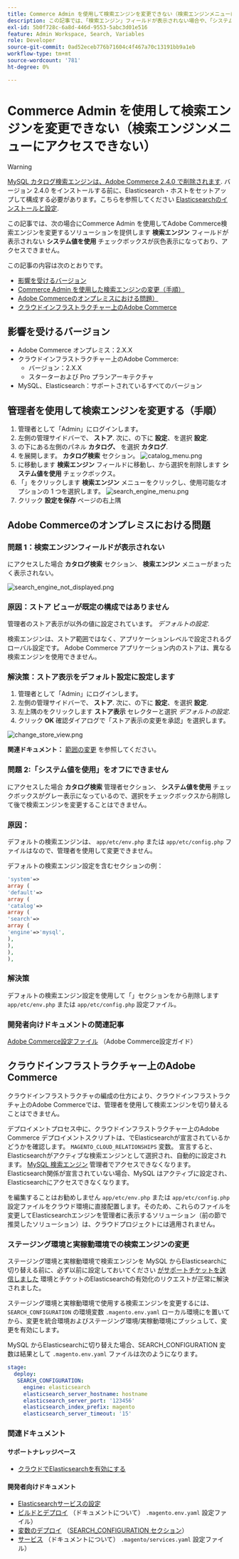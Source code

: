 ```yaml
---
title: Commerce Admin を使用して検索エンジンを変更できない（検索エンジンメニューにアクセスできない）
description: この記事では、「検索エンジン」フィールドが表示されない場合や、「システム値を使用」チェックボックスが灰色表示になっておりアクセスできない場合に、Commerce管理者を使用してAdobe Commerce検索エンジンを変更するための解決策を提供します。
exl-id: 5b0f728c-6a8d-446d-9553-5abc3d01e516
feature: Admin Workspace, Search, Variables
role: Developer
source-git-commit: 0ad52eceb776b71604c4f467a70c13191bb9a1eb
workflow-type: tm+mt
source-wordcount: '781'
ht-degree: 0%

---
```


# Commerce Admin を使用して検索エンジンを変更できない（検索エンジンメニューにアクセスできない）

>[!WARNING]
>
> [MySQL カタログ検索エンジンは、Adobe Commerce 2.4.0 で削除されます](/help/announcements/adobe-commerce-announcements/mysql-catalog-search-engine-will-be-removed-in-magento-2-4-0.md). バージョン 2.4.0 をインストールする前に、Elasticsearch・ホストをセットアップして構成する必要があります。こちらを参照してください [Elasticsearchのインストールと設定](https://experienceleague.adobe.com/docs/commerce-cloud-service/user-guide/configure/service/elasticsearch.html).

この記事では、次の場合にCommerce Admin を使用してAdobe Commerce検索エンジンを変更するソリューションを提供します **検索エンジン** フィールドが表示されない **システム値を使用** チェックボックスが灰色表示になっており、アクセスできません。

この記事の内容は次のとおりです。

* [影響を受けるバージョン](#affected-versions)
* [Commerce Admin を使用した検索エンジンの変更（手順）](#change-search-engine-using-magento-admin-steps)
* [Adobe Commerceのオンプレミスにおける問題）](#magento-commerce-on-premise)
* [クラウドインフラストラクチャー上のAdobe Commerce](#magento-commerce-cloud)

## 影響を受けるバージョン

* Adobe Commerce オンプレミス：2.X.X
* クラウドインフラストラクチャー上のAdobe Commerce:
   * バージョン：2.X.X
   * スターターおよび Pro プランアーキテクチャ
* MySQL、Elasticsearch：サポートされているすべてのバージョン

## 管理者を使用して検索エンジンを変更する（手順）

1. 管理者として「Admin」にログインします。
1. 左側の管理サイドバーで、 **ストア**. 次に、の下に **設定**、を選択 **設定**.
1. の下にある左側のパネル **カタログ、** を選択 **カタログ**.
1. を展開します。 **カタログ検索** セクション。    ![catalog_menu.png](assets/catalog_menu.png)
1. に移動します **検索エンジン** フィールドに移動し、から選択を削除します **システム値を使用** チェックボックス。
1. 「」をクリックします **検索エンジン** メニューをクリックし、使用可能なオプションの 1 つを選択します。    ![search_engine_menu.png](assets/search_engine_menu.png)
1. クリック **設定を保存** ページの右上隅

## Adobe Commerceのオンプレミスにおける問題

### 問題 1：検索エンジンフィールドが表示されない

にアクセスした場合 **カタログ検索** セクション、 **検索エンジン** メニューがまったく表示されない。

![search_engine_not_displayed.png](assets/search_engine_not_displayed.png)

### 原因：ストア ビューが既定の構成ではありません

管理者のストア表示が以外の値に設定されています。 *デフォルトの設定*.

検索エンジンは、ストア範囲ではなく、アプリケーションレベルで設定されるグローバル設定です。 Adobe Commerce アプリケーション内のストアは、異なる検索エンジンを使用できません。

### 解決策：ストア表示をデフォルト設定に設定します

1. 管理者として「Admin」にログインします。
1. 左側の管理サイドバーで、 **ストア**. 次に、の下に **設定**、を選択 **設定**.
1. 左上隅のをクリックします **ストア表示** セレクターと選択 *デフォルトの設定*.
1. クリック **OK** 確認ダイアログで「ストア表示の変更を承認」を選択します。

![change_store_view.png](assets/change_store_view.png)

**関連ドキュメント：** [範囲の変更](https://experienceleague.adobe.com/docs/commerce-admin/config/scope-change.html#set-the-scope) を参照してください。

### 問題 2:「システム値を使用」をオフにできません

にアクセスした場合 **カタログ検索** 管理者セクション、 **システム値を使用** チェックボックスがグレー表示になっているので、選択をチェックボックスから削除して後で検索エンジンを変更することはできません。

### 原因：

デフォルトの検索エンジンは、 `app/etc/env.php` または `app/etc/config.php` ファイルはなので、管理者を使用して変更できません。

デフォルトの検索エンジン設定を含むセクションの例：

```php
'system'=>
array (
'default'=>
array (
'catalog'=>
array (
'search'=>
array (
'engine'=>'mysql',
),
),
),
),
```

### 解決策

デフォルトの検索エンジン設定を使用して「」セクションをから削除します `app/etc/env.php` または `app/etc/config.php` 設定ファイル。

### 開発者向けドキュメントの関連記事

[Adobe Commerce設定ファイル](https://experienceleague.adobe.com/docs/commerce-operations/configuration-guide/files/deployment-files.html) （Adobe Commerce設定ガイド）

## クラウドインフラストラクチャー上のAdobe Commerce

クラウドインフラストラクチャの編成の仕方により、クラウドインフラストラクチャ上のAdobe Commerceでは、管理者を使用して検索エンジンを切り替えることはできません。

デプロイメントプロセス中に、クラウドインフラストラクチャー上のAdobe Commerce デプロイメントスクリプトは、でElasticsearchが宣言されているかどうかを確認します。 `MAGENTO_CLOUD_RELATIONSHIPS` 変数。 宣言すると、Elasticsearchがアクティブな検索エンジンとして選択され、自動的に設定されます。 [MySQL 検索エンジン](/help/announcements/adobe-commerce-announcements/mysql-catalog-search-engine-will-be-removed-in-magento-2-4-0.md) 管理者でアクセスできなくなります。 Elasticsearch関係が宣言されていない場合、MySQL はアクティブに設定され、Elasticsearchにアクセスできなくなります。

を編集することはお勧めしません `app/etc/env.php` または `app/etc/config.php` 設定ファイルをクラウド環境に直接配置します。そのため、これらのファイルを変更してElasticsearchエンジンを管理者に表示するソリューション（前の節で推奨したソリューション）は、クラウドプロジェクトには適用されません。

### ステージング環境と実稼動環境での検索エンジンの変更

ステージング環境と実稼動環境で検索エンジンを MySQL からElasticsearchに切り替える前に、必ず以前に設定しておいてください [がサポートチケットを送信しました](/help/help-center-guide/help-center/magento-help-center-user-guide.md#submit-ticket) 環境とチケットのElasticsearchの有効化のリクエストが正常に解決されました。

ステージング環境と実稼動環境で使用する検索エンジンを変更するには、 `SEARCH_CONFIGURATION` の環境変数 `.magento.env.yaml` ローカル環境にを置いてから、変更を統合環境およびステージング環境/実稼動環境にプッシュして、変更を有効にします。

MySQL からElasticsearchに切り替えた場合、SEARCH\_CONFIGURATION 変数は結果として `.magento.env.yaml` ファイルは次のようになります。

```yaml
stage:
  deploy:
   SEARCH_CONFIGURATION:
     engine: elasticsearch
     elasticsearch_server_hostname: hostname
     elasticsearch_server_port: '123456'
     elasticsearch_index_prefix: magento
     elasticsearch_server_timeout: '15'
```

### 関連ドキュメント

#### サポートナレッジベース

* [クラウドでElasticsearchを有効にする](/help/how-to/general/enable-elasticsearch-on-cloud.md)

#### 開発者向けドキュメント

* [Elasticsearchサービスの設定](https://experienceleague.adobe.com/docs/commerce-cloud-service/user-guide/configure/service/elasticsearch.html)
* [ビルドとデプロイ](https://experienceleague.adobe.com/docs/commerce-cloud-service/user-guide/configure/env/configure-env-yaml.html) （ドキュメントについて） `.magento.env.yaml` 設定ファイル）
* [変数のデプロイ](https://experienceleague.adobe.com/docs/commerce-cloud-service/user-guide/configure/env/stage/variables-deploy.html) （[SEARCH\_CONFIGURATION セクション](https://experienceleague.adobe.com/docs/commerce-cloud-service/user-guide/configure/env/stage/variables-deploy.html#search_configuration)）
* [サービス](https://experienceleague.adobe.com/docs/commerce-cloud-service/user-guide/configure/service/services-yaml.html) （ドキュメントについて） `.magento/services.yaml` 設定ファイル）
